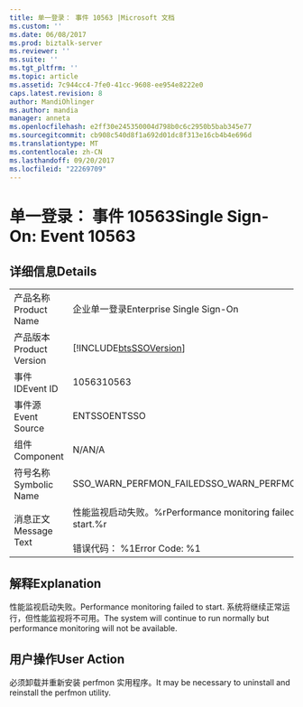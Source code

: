 ```yaml
---
title: 单一登录： 事件 10563 |Microsoft 文档
ms.custom: ''
ms.date: 06/08/2017
ms.prod: biztalk-server
ms.reviewer: ''
ms.suite: ''
ms.tgt_pltfrm: ''
ms.topic: article
ms.assetid: 7c944cc4-7fe0-41cc-9608-ee954e8222e0
caps.latest.revision: 8
author: MandiOhlinger
ms.author: mandia
manager: anneta
ms.openlocfilehash: e2ff30e245350004d798b0c6c2950b5bab345e77
ms.sourcegitcommit: cb908c540d8f1a692d01dc8f313e16cb4b4e696d
ms.translationtype: MT
ms.contentlocale: zh-CN
ms.lasthandoff: 09/20/2017
ms.locfileid: "22269709"
---
```

# <a name="single-sign-on-event-10563"></a><span data-ttu-id="808eb-102">单一登录： 事件 10563</span><span class="sxs-lookup"><span data-stu-id="808eb-102">Single Sign-On: Event 10563</span></span>
## <a name="details"></a><span data-ttu-id="808eb-103">详细信息</span><span class="sxs-lookup"><span data-stu-id="808eb-103">Details</span></span>  
  
|||  
|-|-|  
|<span data-ttu-id="808eb-104">产品名称</span><span class="sxs-lookup"><span data-stu-id="808eb-104">Product Name</span></span>|<span data-ttu-id="808eb-105">企业单一登录</span><span class="sxs-lookup"><span data-stu-id="808eb-105">Enterprise Single Sign-On</span></span>|  
|<span data-ttu-id="808eb-106">产品版本</span><span class="sxs-lookup"><span data-stu-id="808eb-106">Product Version</span></span>|[!INCLUDE[btsSSOVersion](../includes/btsssoversion-md.md)]|  
|<span data-ttu-id="808eb-107">事件 ID</span><span class="sxs-lookup"><span data-stu-id="808eb-107">Event ID</span></span>|<span data-ttu-id="808eb-108">10563</span><span class="sxs-lookup"><span data-stu-id="808eb-108">10563</span></span>|  
|<span data-ttu-id="808eb-109">事件源</span><span class="sxs-lookup"><span data-stu-id="808eb-109">Event Source</span></span>|<span data-ttu-id="808eb-110">ENTSSO</span><span class="sxs-lookup"><span data-stu-id="808eb-110">ENTSSO</span></span>|  
|<span data-ttu-id="808eb-111">组件</span><span class="sxs-lookup"><span data-stu-id="808eb-111">Component</span></span>|<span data-ttu-id="808eb-112">N/A</span><span class="sxs-lookup"><span data-stu-id="808eb-112">N/A</span></span>|  
|<span data-ttu-id="808eb-113">符号名称</span><span class="sxs-lookup"><span data-stu-id="808eb-113">Symbolic Name</span></span>|<span data-ttu-id="808eb-114">SSO_WARN_PERFMON_FAILED</span><span class="sxs-lookup"><span data-stu-id="808eb-114">SSO_WARN_PERFMON_FAILED</span></span>|  
|<span data-ttu-id="808eb-115">消息正文</span><span class="sxs-lookup"><span data-stu-id="808eb-115">Message Text</span></span>|<span data-ttu-id="808eb-116">性能监视启动失败。%r</span><span class="sxs-lookup"><span data-stu-id="808eb-116">Performance monitoring failed to start.%r</span></span><br /><br /> <span data-ttu-id="808eb-117">错误代码： %1</span><span class="sxs-lookup"><span data-stu-id="808eb-117">Error Code: %1</span></span>|  
  
## <a name="explanation"></a><span data-ttu-id="808eb-118">解释</span><span class="sxs-lookup"><span data-stu-id="808eb-118">Explanation</span></span>  
 <span data-ttu-id="808eb-119">性能监视启动失败。</span><span class="sxs-lookup"><span data-stu-id="808eb-119">Performance monitoring failed to start.</span></span> <span data-ttu-id="808eb-120">系统将继续正常运行，但性能监视将不可用。</span><span class="sxs-lookup"><span data-stu-id="808eb-120">The system will continue to run normally but performance monitoring will not be available.</span></span>  
  
## <a name="user-action"></a><span data-ttu-id="808eb-121">用户操作</span><span class="sxs-lookup"><span data-stu-id="808eb-121">User Action</span></span>  
 <span data-ttu-id="808eb-122">必须卸载并重新安装 perfmon 实用程序。</span><span class="sxs-lookup"><span data-stu-id="808eb-122">It may be necessary to uninstall and reinstall the perfmon utility.</span></span>